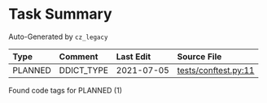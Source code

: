 # Task Summary

Auto-Generated by `cz_legacy`

| Type    | Comment    | Last Edit   | Source File                                                                                                                        |
|:--------|:-----------|:------------|:-----------------------------------------------------------------------------------------------------------------------------------|
| PLANNED | DDICT_TYPE | 2021-07-05  | [tests/conftest.py:11](https://github.com/KyleKing/cz_legacy/blame/c33bcda7f405a9ddc81d4b9dfa30b67ce6d299c5/tests/conftest.py#L11) |

Found code tags for PLANNED (1)

<!-- calcipy:skip_tags -->
